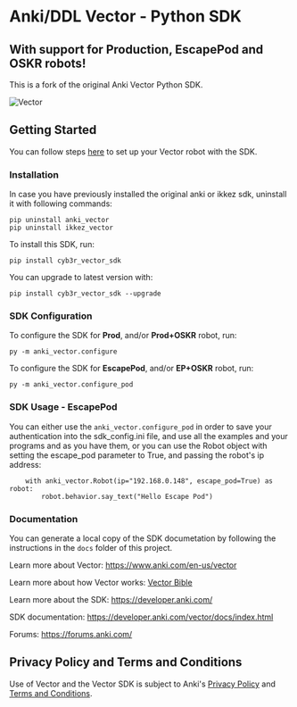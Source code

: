 
# Anki/DDL Vector - Python SDK

## With support for Production, EscapePod and OSKR robots!

This is a fork of the original Anki Vector Python SDK.

![Vector](docs/source/images/vector-sdk-alpha.jpg)

## Getting Started

You can follow steps [here](https://developer.anki.com/vector/docs/index.html) to set up your Vector robot with the SDK.

### Installation

In case you have previously installed the original anki or ikkez sdk, uninstall it with following commands:
```
pip uninstall anki_vector
pip uninstall ikkez_vector
```

To install this SDK, run:
```
pip install cyb3r_vector_sdk
```

You can upgrade to latest version with:
```
pip install cyb3r_vector_sdk --upgrade
```

### SDK Configuration

To configure the SDK for **Prod**, and/or **Prod+OSKR** robot, run:

```
py -m anki_vector.configure
```

To configure the SDK for **EscapePod**, and/or **EP+OSKR** robot, run:

```
py -m anki_vector.configure_pod
```

### SDK Usage - EscapePod 

You can either use the ```anki_vector.configure_pod``` in order to save your authentication into the sdk_config.ini file, and use all the examples and your programs and as you have them, or you can use the Robot object with setting the escape_pod parameter to True, and passing the robot's ip address:

```
    with anki_vector.Robot(ip="192.168.0.148", escape_pod=True) as robot:
        robot.behavior.say_text("Hello Escape Pod")
```

### Documentation

You can generate a local copy of the SDK documetation by
following the instructions in the `docs` folder of this project.

Learn more about Vector: https://www.anki.com/en-us/vector

Learn more about how Vector works: [Vector Bible](https://github.com/GooeyChickenman/victor/blob/master/documentation/Vector-TRM.pdf)

Learn more about the SDK: https://developer.anki.com/

SDK documentation: https://developer.anki.com/vector/docs/index.html

Forums: https://forums.anki.com/

## Privacy Policy and Terms and Conditions

Use of Vector and the Vector SDK is subject to Anki's [Privacy Policy](https://www.anki.com/en-us/company/privacy) and [Terms and Conditions](https://www.anki.com/en-us/company/terms-and-conditions).
